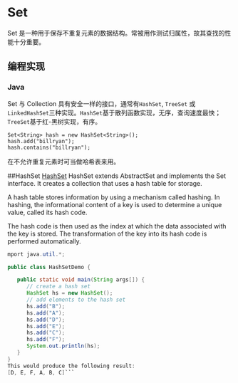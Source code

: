 # Set

Set 是一种用于保存不重复元素的数据结构。常被用作测试归属性，故其查找的性能十分重要。

## 编程实现

### Java

Set 与 Collection 具有安全一样的接口，通常有`HashSet`, `TreeSet` 或 `LinkedHashSet`三种实现。`HashSet`基于散列函数实现，无序，查询速度最快；`TreeSet`基于红-黑树实现，有序。

```
Set<String> hash = new HashSet<String>();
hash.add("billryan");
hash.contains("billryan");
```

在不允许重复元素时可当做哈希表来用。

##HashSet
[HashSet](http://www.tutorialspoint.com/java/java_hashset_class.htm)
HashSet extends AbstractSet and implements the Set interface. It creates a collection that uses a hash table for storage.

A hash table stores information by using a mechanism called hashing. In hashing, the informational content of a key is used to determine a unique value, called its hash code.

The hash code is then used as the index at which the data associated with the key is stored. The transformation of the key into its hash code is performed automatically.

```java
mport java.util.*;

public class HashSetDemo {

   public static void main(String args[]) {
      // create a hash set
      HashSet hs = new HashSet();
      // add elements to the hash set
      hs.add("B");
      hs.add("A");
      hs.add("D");
      hs.add("E");
      hs.add("C");
      hs.add("F");
      System.out.println(hs);
   }
}
This would produce the following result:
[D, E, F, A, B, C]```


